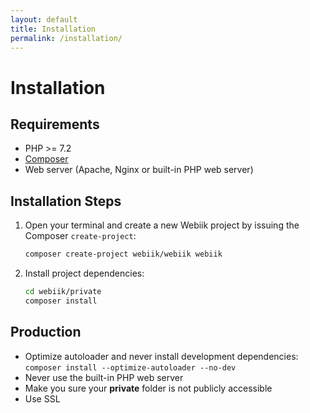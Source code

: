 ```yaml
---
layout: default
title: Installation
permalink: /installation/
---
```

# Installation

## Requirements
* PHP >= 7.2
* [Composer](https://getcomposer.org/doc/00-intro.md)
* Web server (Apache, Nginx or built-in PHP web server) 

## Installation Steps
1. Open your terminal and create a new Webiik project by issuing the Composer `create-project`:
   ```bash
   composer create-project webiik/webiik webiik
   ```
2. Install project dependencies:
   ```bash
   cd webiik/private
   composer install
   ```
   
## Production
* Optimize autoloader and never install development dependencies: `composer install --optimize-autoloader --no-dev`
* Never use the built-in PHP web server
* Make you sure your **private** folder is not publicly accessible
* Use SSL 